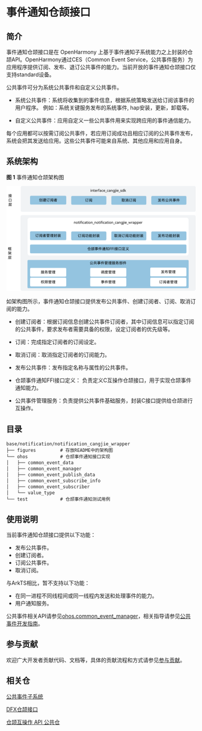 # 事件通知仓颉接口

## 简介

事件通知仓颉接口是在 OpenHarmony 上基于事件通知子系统能力之上封装的仓颉API。OpenHarmony通过CES（Common Event Service，公共事件服务）为应用程序提供订阅、发布、退订公共事件的能力。当前开放的事件通知仓颉接口仅支持standard设备。

公共事件可分为系统公共事件和自定义公共事件。

- 系统公共事件：系统将收集到的事件信息，根据系统策略发送给订阅该事件的用户程序。 例如：系统关键服务发布的系统事件, hap安装，更新，卸载等。

- 自定义公共事件：应用自定义一些公共事件用来实现跨应用的事件通信能力。

每个应用都可以按需订阅公共事件，若应用订阅成功且相应订阅的公共事件发布，系统会把其发送给应用。这些公共事件可能来自系统、其他应用和应用自身。

## 系统架构

**图 1** 事件通知仓颉架构图

![事件通知仓颉架构图](figures/notification_cangjie_wrapper_architecture_zh.png)

如架构图所示，事件通知仓颉接口提供发布公共事件、创建订阅者、订阅、取消订阅的能力。

- 创建订阅者：根据订阅信息创建公共事件订阅者，其中订阅信息可以指定订阅的公共事件，要求发布者需要具备的权限，设定订阅者的优先级等。

- 订阅：完成指定订阅者的订阅设定。

- 取消订阅：取消指定订阅者的订阅能力。

- 发布公共事件：发布指定名称与属性的公共事件。

- 仓颉事件通知FFI接口定义： 负责定义C互操作仓颉接口，用于实现仓颉事件通知能力。

- 公共事件管理服务：负责提供公共事件基础服务，封装C接口提供给仓颉进行互操作。

## 目录

```
base/notification/notification_cangjie_wrapper
├── figures         # 存放README中的架构图
└── ohos            # 仓颉事件通知接口实现
│   ├── common_event_data
│   ├── common_event_manager
│   ├── common_event_publish_data
│   ├── common_event_subscribe_info
│   ├── common_event_subscriber
│   └── value_type
└── test            # 仓颉事件通知测试用例
```

## 使用说明

当前事件通知仓颉接口提供以下功能：

- 发布公共事件。
- 创建订阅者。
- 订阅公共事件。
- 取消订阅。

与ArkTS相比，暂不支持以下功能：

- 在同一进程不同线程间或同一线程内发送和处理事件的能力。
- 用户通知服务。

公共事件相关API请参见[ohos.common_event_manager](https://gitcode.com/openharmony-sig/arkcompiler_cangjie_ark_interop/blob/master/doc/API_Reference/source_zh_cn/apis/BasicServicesKit/cj-apis-common_event_manager.md)，相关指导请参见[公共事件开发指南](https://gitcode.com/openharmony-sig/arkcompiler_cangjie_ark_interop/tree/master/doc/Dev_Guide/source_zh_cn/basic-services/common-event)。

## 参与贡献

欢迎广大开发者贡献代码、文档等，具体的贡献流程和方式请参见[参与贡献](https://gitcode.com/openharmony/docs/blob/master/zh-cn/contribute/%E5%8F%82%E4%B8%8E%E8%B4%A1%E7%8C%AE.md)。

## 相关仓

[公共事件子系统](https://gitee.com/openharmony/notification_common_event_service/blob/master/README_zh.md)

[DFX仓颉接口](https://gitcode.com/openharmony-sig/hiviewdfx_hiviewdfx_cangjie_wrapper)

[仓颉互操作 API 公共仓](https://gitcode.com/openharmony-sig/arkcompiler_cangjie_ark_interop)
